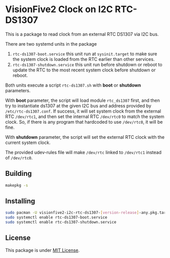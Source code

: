 # VisionFive2 Clock on I2C RTC-DS1307
This is a package to read clock from an external RTC DS1307 via I2C bus.

There are two systemd units in the package
1. `rtc-ds1307-boot.service` this unit run at `sysinit.target` to make sure the system clock is loaded from the RTC earlier than other services.
2. `rtc-ds1307-shutdown.service` this unit run before shutdown or reboot to update the RTC to the most recent system clock before shutdown or reboot.

Both units execute a script `rtc-ds1307.sh` with **boot** or **shutdown** parameters.

With **boot** parameter, the script will load module `rtc_ds1307` first, and then try to instantiate ds1307 at the given I2C bus and address provided by `/etc/rtc-ds1307.conf`. If success, it will set system clock from the external RTC `/dev/rtc1`, and then set the internal RTC `/dev/rtc0` to match the system clock. So, if there is any program that hardcoded to use `/dev/rtc0`, it will be fine.

With **shutdown** parameter, the script will set the external RTC clock with the current system clock.

The provided udev-rules file will make `/dev/rtc` linked to `/dev/rtc1` instead of `/dev/rtc0`.

##  Building
```bash
makepkg -s
```

##  Installing
```bash
sudo pacman -U visionfive2-i2c-rtc-ds1307-[version-release]-any.pkg.tar.zst
sudo systemctl enable rtc-ds1307-boot.service
sudo systemctl enable rtc-ds1307-shutdown.service
```

##  License
This package is under [MIT License](LICENSE).
